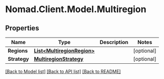 # Nomad.Client.Model.Multiregion

## Properties

Name | Type | Description | Notes
------------ | ------------- | ------------- | -------------
**Regions** | [**List&lt;MultiregionRegion&gt;**](MultiregionRegion.md) |  | [optional] 
**Strategy** | [**MultiregionStrategy**](MultiregionStrategy.md) |  | [optional] 

[[Back to Model list]](../README.md#documentation-for-models) [[Back to API list]](../README.md#documentation-for-api-endpoints) [[Back to README]](../README.md)

